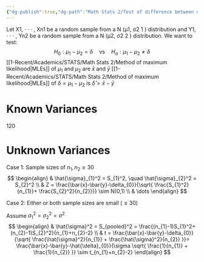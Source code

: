 ```yaml
---
{"dg-publish":true,"dg-path":"Math Stats 2/Test of difference between means.md","permalink":"/math-stats-2/test-of-difference-between-means/","created":"2025-03-21T20:05:06.719-04:00","updated":"2025-07-07T17:32:42.546-04:00"}
---
```


Let X1, · · · , Xn1 be a random sample from a N (μ1, σ2 1 ) distribution  and Y1, · · · , Yn2 be a random sample from a N (μ2, σ2  2 ) distribution.
We want to test:
$$
H_{0}:\mu_{1}-\mu_{2} = \delta\quad \text{vs}\quad H_{a}:\mu_{1}-\mu_{2}\neq \delta
$$
[[1-Recent/Academics/STATS/Math Stats 2/Method of maximum likelihood\|MLEs]] of $\mu_{1}$ and $\mu_{2}$ are $\bar{x}$ and $\bar{y}$
[[1-Recent/Academics/STATS/Math Stats 2/Method of maximum likelihood\|MLEs]] of $\delta=\mu_{1}-\mu_{2}$ is $\hat{\delta}=\bar{x}-\bar{y}$
# Known Variances


120


# Unknown Variances

Case 1:
Sample sizes of $n_{1},n_{2} \geq 30$
$$
\begin{align}
 & \hat{\sigma}_{1}^2 = S_{1}^2, \quad \hat{\sigma}_{2}^2 = S_{2}^2 \\
 & Z = \frac{\bar{x}-\bar{y}-\delta_{0}}{\sqrt{ \frac{S_{1}^2}{n_{1}}+ \frac{S_{2}^2}{n_{2}}}} \sim N(0,1) \\
 & \dots
\end{align}
$$

Case 2:
Either or both sample sizes are small ($\leq 30$)

Assume $\sigma_{1}^2=\sigma_{2}^2=\sigma^2$
$$
\begin{align}
 & \hat{\sigma}^2 = S_{pooled}^2 = \frac{(n_{1}-1)S_{1}^2+(n_{2}-1)S_{2}^2}{n_{1}+n_{2}-2} \\
 & t = \frac{\bar{x}-\bar{y}-\delta_{0}}{\sqrt{ \frac{\hat{\sigma}^2}{n_{1}} + \frac{\hat{\sigma}^2}{n_{2}} }}= \frac{\bar{x}-\bar{y}-\hat{\delta}_{0}}{\sigma \sqrt{  \frac{1}{n_{1}} + \frac{1}{n_{2}} }} \sim t_{n_{1}+n_{2}-2}
\end{align}
$$
